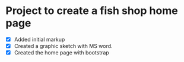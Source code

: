 # Project to create a fish shop home page
- [x] Added initial markup
- [x] Created a graphic sketch with MS word.
- [x] Created the home page with bootstrap
